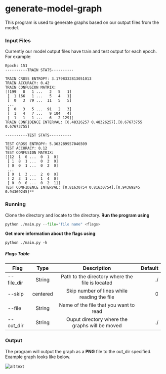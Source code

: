 # generate-model-graph
This program is used to generate graphs based on our output files from the model.

### Input Files
Currently our model output files have train and test output for each epoch. For example:
```
Epoch: 151
----------TRAIN STATS----------

TRAIN CROSS ENTROPY: 3.1798332813051013
TRAIN ACCURACY: 0.42
TRAIN CONFUSION MATRIX:
[[199   8   1 ...   2   5   1]
 [  1 166   1 ...   5   4   1]
 [  0   3  79 ...  11   5   5]
 ...
 [  0   3   5 ...  91   2   3]
 [  1   4   7 ...   9 104   4]
 [  1   1   1 ...   6   2 129]]
TRAIN CONFIDENCE INTERVAL: [0.48326257 0.48326257],[0.67673755 0.67673755]

----------TEST STATS----------

TEST CROSS ENTROPY: 5.363289957046509
TEST ACCURACY: 0.12
TEST CONFUSION MATRIX:
[[12  1  0 ...  0  1  0]
 [ 1  8  1 ...  0  2  0]
 [ 0  0  1 ...  0  2  0]
 ...
 [ 0  1  3 ...  2  0  0]
 [ 2  3  1 ...  1  4  0]
 [ 0  0  0 ...  0  2  1]]
TEST CONFIDENCE INTERVAL: [0.81630754 0.81630754],[0.94369245 0.94369245]**
```

### Running
Clone the directory and locate to the directory.
**Run the program using**
```python
python ./main.py --file="file name" <flags>
```
**Get more information about the flags using**
```pytohn
python ./main.py -h
```

##### Flags Table
| Flag          | Type          | Description                                     | Default |
| ------------- |:-------------:| :----------------------------------------------:| -------:|
| --file_dir    | String        | Path to the directory where the file is located |     ./  |
| --skip        | centered      | Skip number of lines while reading the file     |     0   |
| --file        | String        | Name of the file that you want to read          |         |    
| --out_dir     | String        | Ouput directory where the graphs will be moved  |     ./  |

### Output
The program will output the graph as a **PNG** file to the out_dir specified. Example graph looks like below.

![alt text](https://github.com/aagrawal20/generate-model-graph/blob/master/graphs/train-test.png "Train Test Graph")
